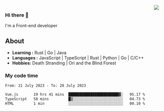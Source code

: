<img align='right' src="https://github-readme-stats.vercel.app/api?username=strugglebak&show_icons=true">

### Hi there 👋

I'm a Front-end developer

## About

-  **Learning :** Rust | Go | Java
-  **Languages :** JavaScript | TypeScript | Rust | Python | Go | C/C++
-  **Hobbies:** Death Stranding | Ori and the Blind Forest

### My code time

<!--START_SECTION:waka-->

```txt
From: 21 July 2023 - To: 28 July 2023

Vue.js       19 hrs 41 mins  ███████████████████████▓░   95.17 %
TypeScript   58 mins         █▒░░░░░░░░░░░░░░░░░░░░░░░   04.73 %
HTML         1 min           ░░░░░░░░░░░░░░░░░░░░░░░░░   00.10 %
```

<!--END_SECTION:waka-->
